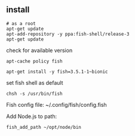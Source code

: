 ## install

```console
# as a root
apt-get update
apt-add-repository -y ppa:fish-shell/release-3
apt-get update
```

check for available version
```console
apt-cache policy fish
```

```console
apt-get install -y fish=3.5.1-1~bionic
```

set fish shell as default
```console
chsh -s /usr/bin/fish
```

Fish config file: ~/.config/fish/config.fish

Add Node.js to path:
```
fish_add_path ~/opt/node/bin
```